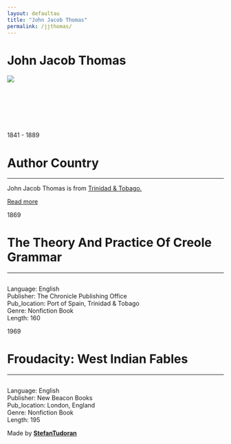 ```yaml
---
layout: defaultau
title: "John Jacob Thomas"
permalink: /jjthomas/
---
```

<!-- partial:index.partial.html -->
<div class="content">
    <h1>John Jacob Thomas</h1>
    <div class="quote">
        <div><img src="https://manybooks.net/sites/default/files/styles/220x330sc/public/author-images/ai-thomasjj.jpg?itok=D81tSZpo.jpg" class="logo"></div>
    </div>
    <div class="timeline">
        <div style="padding-bottom:100px;"></div>
        <div class="block">
            <div class="date right"><p class="right"> 1841 - 1889 </p></div>
            <div class="dot"></div>
            <div class="left first">
            <div class="author_country">
                <h1>Author Country</h1><hr>
          <div class="aclocation">   <p>John Jacob Thomas is from <a href="{{ site.baseurl }}/3">Trinidad & Tobago.</a></p></div>
                <div class="acreadmore"> <a href="https://en.wikipedia.org/wiki/John_Jacob_Thomas" target="_blank">Read more</a></div>
            </div>
            </div>
        </div>
        <div class="block">
            <div class="date left"><p class="left">1869</p></div>
            <div class="dot"></div>
            <div class="right">
                <h1>The Theory And Practice Of Creole Grammar</h1><hr>
                <p><img src=""></p>
                <p>
                Language: English<br/>
                Publisher: The Chronicle Publishing Office<br/>
                Pub_location: Port of Spain, Trinidad & Tobago<br/>
                Genre: Nonfiction Book<br/>
                Length: 160</p>
            </div>
        </div>
        <div class="block">
            <div class="date right"><p class="right">1969</p></div>
            <div class="dot"></div>
            <div class="left hide">
                <h1>Froudacity: West Indian Fables</h1><hr>
                <p><img src=""></p>
                <p>Language: English<br/>
                Publisher: New Beacon Books<br/>
                Pub_location: London, England<br/>
                Genre: Nonfiction Book<br/>
                Length: 195</p>
            </div>
        </div>
        <div id="footer">
        <p id="copyright">Made by&nbsp;<strong><a href="https://www.linkedin.com/in/nicolae-stefan-tudoran-b02291127/" target="_blank">StefanTudoran</a></strong></p>
    </div>
</div>
<!-- partial -->
  <script src='https://cdnjs.cloudflare.com/ajax/libs/jquery/3.1.1/jquery.min.js'></script><script  src="assets/js/authorscript.js"></script>
